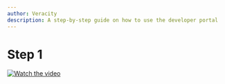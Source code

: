 ```yaml
---
author: Veracity
description: A step-by-step guide on how to use the developer portal
---
```


# Step 1

[![Watch the video](https://img.youtube.com/vi/T-D1KVIuvjA/maxresdefault.jpg)](https://brandcentral.dnv.com/mars/embed?o=55A3D8D74ED78BAD&c=10651&a=N)
